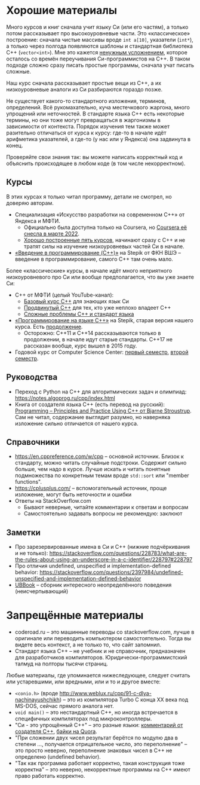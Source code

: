 # Хорошие материалы
Много курсов и книг сначала учит языку Си (или его частям), а только потом рассказывает про высокоуровневые части.
Это «классическое» построение: сначала чистые массивы вроде `int a[10]`, указатели (`int*`), а только через полгода появляются шаблоны и стандартная библиотека C++ (`vector<int>`).
Мне это кажется [ненужным усложнением](https://www.youtube.com/watch?v=YnWhqhNdYyk), которое осталось со времён переучивания Си-программистов на C++.
В таком подходе сложно сразу писать простые программы, сначала учат писать сложные.

Наш курс сначала рассказывает простые вещи из C++, а их низкоуровневые аналоги из Си разбираются гораздо позже.

Не существует какого-то стандартного изложения, терминов, определений.
Всё рукомахательно, куча местечкового жаргона, много упрощений или неточностей.
В стандарте языка C++ есть некоторые термины, но они тоже могут превращаться в жаргонизмы в зависимости от контекста.
Порядок изучения тем также может разительно отличаться от курса к курсу: где-то в начале идёт арифметика указателей,
а где-то (у нас или у Яндекса) она задвинута в конец.

Проверяйте свои знания так: вы можете написать корректный код и объяснить происходящее в любом коде (в том числе некорректном).

## Курсы
В этих курсах я только читал программу, детали не смотрел, но доверяю авторам.

* Специализация «Искусство разработки на современном C++» от Яндекса и МФТИ.
    * Официально была доступна только на Coursera, но [Coursera её снесла в марте 2022](https://blog.coursera.org/coursera-response-to-the-humanitarian-crisis-in-ukraine/).
    * [Хорошо построенные пять курсов](https://habr.com/ru/company/yandex/blog/332556/), начинают сразу с C++ и не тратят силы на изучение низкоуровневых частей Си в начале.
* [«Введение в программирование (C++)»](https://stepik.org/course/363/promo) на Stepik от ФКН ВШЭ – введение в программирование, самого C++ там очень мало.

Более «классические» курсы, в начале идёт много неприятного низкоуровневого про Си или вообще предполагается, что вы уже знаете Си:

* C++ от МФТИ (целый YouTube-канал):
    * [Базовый курс C++](https://www.youtube.com/watch?v=Bym7UMqpVEY&list=PL3BR09unfgciJ1_K_E914nohpiOiHnpsK&index=1) для знающих язык Си
    * [Продвинутый C++](https://www.youtube.com/watch?v=bDWdRyt6fIY) для тех, кто уже неплохо владеет C++
    * [Сложные проблемы C++ и стандарт языка](https://www.youtube.com/watch?v=rxICf0tW7_Q&list=PL3BR09unfgcjJ2YUCgh62vgv_1maXcKuS)
* [«Программирование на языке C++»](https://stepik.org/course/7/promo) на Stepik, старая версия нашего курса.
  Есть [продолжение](https://stepik.org/course/3206/promo).
  * Осторожно: C++11 и C++14 рассказываются только в продолжении, в начале идут старые стандарты. C++17 не рассказан вообще, курс вышел в 2015 году.
* Годовой курс от Computer Science Center: [первый семестр](https://compscicenter.ru/courses/cpp-1/2018-autumn/classes/), [второй семестр](https://compscicenter.ru/courses/cpp-2/2019-spring/classes/).

## Руководства
* Переход с Python на C++ для алгоритмических задач и олимпиад: https://notes.algoprog.ru/cpp/index.html
* Книга от создателя языка C++ (есть перевод на русский): [Programming – Principles and Practice Using C++ от Bjarne Stroustrup](https://www.stroustrup.com/programming.html).
  Сам не читал, содержание выглядит разумно, но наверняка изложение сильно отличается от нашего курса.

## Справочники
* https://en.cppreference.com/w/cpp – основной источник.
  Близок к стандарту, можно читать случайные подстроки.
  Содержит сильно больше, чем надо в курсе.
  Лучше искать и читать понятные подмножества по конкретным темам вроде `std::sort` или "member functions".
* https://cplusplus.com/ – вспомогательный источник, проще изложение, могут быть неточности и ошибки
* Ответы на StackOverflow.com
    * Бывают неверные, читайте комментарии к ответам и вопросам
    * Самостоятельно задавать вопросы не рекомендую: заклюют

## Заметки
* Про зарезервированные имена в Си и C++ (нижние подчёркивания и не только): https://stackoverflow.com/questions/228783/what-are-the-rules-about-using-an-underscore-in-a-c-identifier/228797#228797
* Про отличия undefined, unspecified и implementation-defined behavior: https://stackoverflow.com/questions/2397984/undefined-unspecified-and-implementation-defined-behavior
* [UBBook](https://github.com/Nekrolm/ubbook) – сборник интересного неопределённого поведения (неисчерпывающий)

# Запрещённые материалы
* coderoad.ru – это машинные переводы со stackoverflow.com, лучше в оригинале или переводить компьютером самостоятельно.
  Тогда вы видете весь контекст, а не только то, что сайт запомнил.
* Стандарт языка C++ – не учебник и не справочник, предназначен для разработчиков компиляторов.
  Юридически-программистский талмуд на полторы тысячи страниц.

Любые материалы, где упоминается нижеследующее, следует считать или устаревшими, или вредными, или и то и другое вместе:

* `<conio.h>` (вроде http://www.weblux.ru/cpp/91-c-dlya-nachinayushchikh) – это из компилятора Turbo C конца XX века под MS-DOS, сейчас прямого аналога нет.
* `void main()` – это нестандартный C++, но иногда встречается в специфичных компиляторах под микроконтроллеры.
* "Си - это упрощённый C++" – это разные языки: [комментарий от создателя C++](https://www.stroustrup.com/bs_faq.html#C-slash), [байки на Quora](https://www.quora.com/What-are-the-similarities-and-differences-between-C-and-C/answer/Upasana-Singh-11).
* "При сложении двух чисел результат берётся по модулю два в степени ..., получается отрицательное число, это переполнение" – это просто неверно, переполнение знаковых чисел в C++ не определено (undefined behavior).
* "Так как программа работает корректно, такая конструкция тоже корректна" – это неверно, некорректные программы на C++ имеют право работать корректно.
